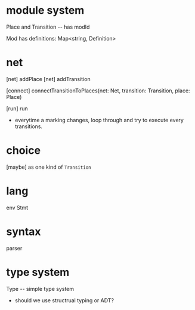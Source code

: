 # module system

Place and Transition -- has modId

Mod has definitions: Map<string, Definition>

# net

[net] addPlace
[net] addTransition

[connect] connectTransitionToPlaces(net: Net, transition: Transition, place: Place)

[run] run

- everytime a marking changes,
  loop through and try to execute every transitions.

# choice

[maybe] as one kind of `Transition`

# lang

env
Stmt

# syntax

parser

# type system

Type -- simple type system

- should we use structrual typing or ADT?
